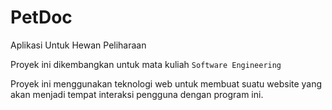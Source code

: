 # PetDoc
Aplikasi Untuk Hewan Peliharaan

Proyek ini dikembangkan untuk mata kuliah `Software Engineering`

Proyek ini menggunakan teknologi web untuk membuat suatu website
yang akan menjadi tempat interaksi pengguna dengan program ini. 